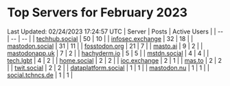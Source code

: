# Top Servers for February 2023
Last Updated: 02/24/2023 17:24:57 UTC
| Server | Posts | Active Users |
| -- | -- | -- |
| [techhub.social](https://techhub.social/tags/PowerShell) | 50 | 10 |
| [infosec.exchange](https://infosec.exchange/tags/PowerShell) | 32 | 18 |
| [mastodon.social](https://mastodon.social/tags/PowerShell) | 31 | 11 |
| [fosstodon.org](https://fosstodon.org/tags/PowerShell) | 21 | 7 |
| [masto.ai](https://masto.ai/tags/PowerShell) | 9 | 2 |
| [mastodonapp.uk](https://mastodonapp.uk/tags/PowerShell) | 7 | 2 |
| [hachyderm.io](https://hachyderm.io/tags/PowerShell) | 5 | 5 |
| [mstdn.social](https://mstdn.social/tags/PowerShell) | 4 | 4 |
| [tech.lgbt](https://tech.lgbt/tags/PowerShell) | 4 | 2 |
| [home.social](https://home.social/tags/PowerShell) | 2 | 2 |
| [ioc.exchange](https://ioc.exchange/tags/PowerShell) | 2 | 1 |
| [mas.to](https://mas.to/tags/PowerShell) | 2 | 2 |
| [twit.social](https://twit.social/tags/PowerShell) | 2 | 2 |
| [dataplatform.social](https://dataplatform.social/tags/PowerShell) | 1 | 1 |
| [mastodon.nu](https://mastodon.nu/tags/PowerShell) | 1 | 1 |
| [social.tchncs.de](https://social.tchncs.de/tags/PowerShell) | 1 | 1 |
